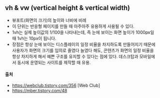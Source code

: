 ## vh & vw (vertical height & vertical width)
- 뷰포트(화면의 크기)의 높이와 너비에 비례
- 이 단위는 반응형 페이지를 만들 때 아주아주 유용하게 사용될 수 있다. 
- 1vh는 실제 높이값의 1/100을 나타내는데, 즉 눈에 보이는 화면 높이가 1000px일 때 1vh는 10px이 됩니다.
- 장점은 항상 눈에 보이는 디스플레이의 일정 비율을 차지하도록 만들어지기 때문에 사용자가 화면의 크기를 임의로 줄였다 늘였다 해도, 
콘텐츠가 화면의 일정 비율을 항상 차지하게 해서 예쁜 구조를 유지할 수 있다는 점에 있다. 데스크탑과 모바일에서 동시에 운영되는 사이트를 제작할 때 유용.
 
 


#### 출처
- https://webclub.tistory.com/356 [Web Club]
- https://mber.tistory.com/48
